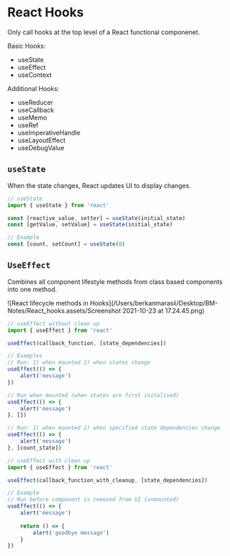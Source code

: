 # React Hooks

Only call hooks at the top level of a React functional componenet.



Basic Hooks:

- useState
- useEffect
- useContext

Additional Hooks:

- useReducer
- useCallback
- useMemo
- useRef
- useImperativeHandle
- useLayoutEffect
- useDebugValue



## `useState`

When the state changes, React updates UI to display changes.

```javascript
// useState
import { useState } from 'react'

const [reactive_value, setter] = useState(initial_state)
const [getValue, setValue] = useState(initial_state)

// Example
const [count, setCount] = useState(0)
```



## `UseEffect`

Combines all component lifestyle methods from class based components into one method.

![React lifecycle methods in Hooks](/Users/berkanmarasli/Desktop/BM-Notes/React_hooks.assets/Screenshot 2021-10-23 at 17.24.45.png)

```javascript
// useEffect without clean up
import { useEffect } from 'react'

useEffect(callback_function, [state_dependencies])

// Examples
// Run: 1) when mounted 2) when states change
useEffect(() => {
    alert('message')
})

// Run when mounted (when states are first initalised)
useEffect(() => {
    alert('message')
}, [])

// Run: 1) when mounted 2) when specified state dependencies change
useEffect(() => {
    alert('message')
}, [count_state])
```

```javascript
// useEffect with clean up
import { useEffect } from 'react'

useEffect(callback_function_with_cleanup, [state_dependencies])

// Example
// Run before component is removed from UI (unmounted)
useEffect(() => {
    alert('message')
    
    return () => {
        alert('goodbye message')
    }
})
```






















